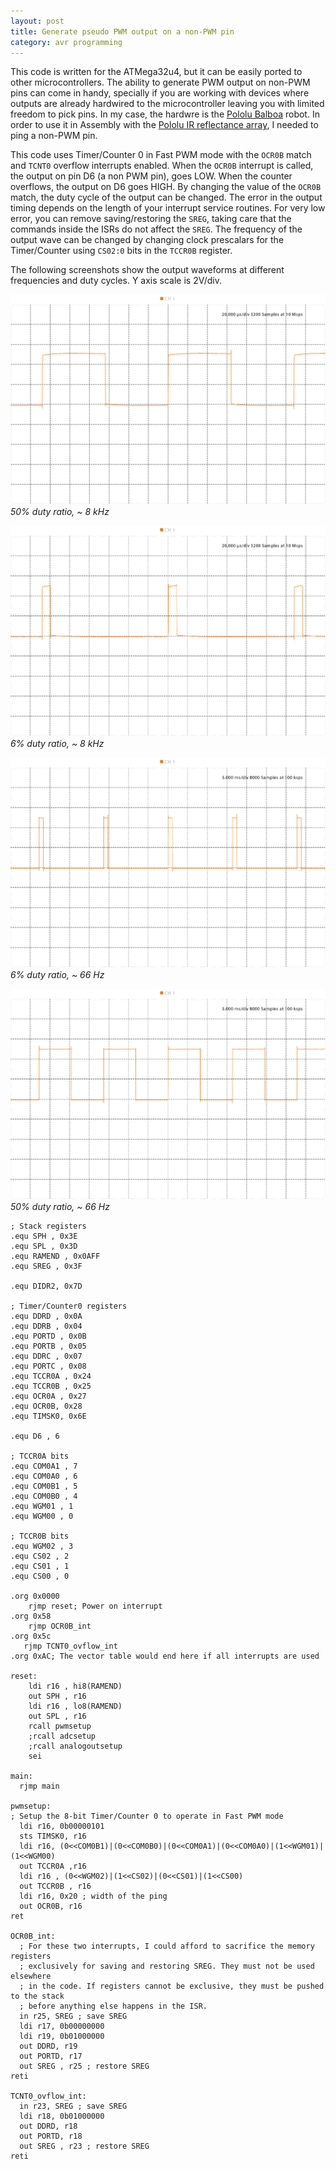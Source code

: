 ```yaml
---
layout: post
title: Generate pseudo PWM output on a non-PWM pin
category: avr programming
---
```

This code is written for the ATMega32u4, but it can be easily ported to other microcontrollers. The ability to generate PWM output on non-PWM pins can come in handy, specially if you are working with devices where outputs are already hardwired to the microcontroller leaving you with limited freedom to pick pins. In my case, the hardwre is the [Pololu Balboa](https://www.pololu.com/product/3575) robot. In order to use it in Assembly with the [Pololu IR reflectance array](https://www.pololu.com/docs/0J13), I needed to ping a non-PWM pin. 

This code uses Timer/Counter 0 in Fast PWM mode with the `OCR0B` match and `TCNT0` overflow interrupts enabled. When the `OCR0B` interrupt is called, the output on pin D6 (a non PWM pin), goes LOW. When the counter overflows, the output on D6 goes HIGH. By changing the value of the `OCR0B` match, the duty cycle of the output can be changed. The error in the output timing depends on the length of your interrupt service routines. For very low error, you can remove saving/restoring the `SREG`, taking care that the commands inside the ISRs do not affect the `SREG`. The frequency of the output wave can be changed by changing clock prescalars for the Timer/Counter using `CS02:0` bits in the `TCCR0B` register.

<!-- Going to add some stuff here with RPi, Arduino etc. 

* Plant videos

```shell
sudo ffmpeg -framerate 16 -pattern_type glob -i '2017-04-28_*.jpg' 
-vf drawtext="fontfile=/Library/Fonts/Arial.ttf: text='%{eif\:n*5\:d\:3} mins after 5 AM': 
fontcolor=black:fontsize=100:shadowcolor=black" output.mp4
```

Probably need to upload video to youtube first.

* Janky Cat

* Wall spectrum analyzer

* Clockform

* Weather clock
* Raspicam helper for puzzle building


<dl>
<h1>processing</h1>

  <head>
      <title>Processing.js Test</title>
      <script src="../assets/processing.min.js"></script>
  </head>
  <body>
      <h1>Processing.js Test</h1>
      <p>This is my first Processing.js web-based sketch:</p>
     <canvas data-processing-sources="../assets/clockForm.pde"></canvas>
 </body>
</dl> -->

The following screenshots show the output waveforms at different frequencies and duty cycles. Y axis scale is 2V/div.

![](/assets/50fast.png)
*50% duty ratio, ~ 8 kHz*

![](/assets/6fast.png)
*6% duty ratio, ~ 8 kHz*

![](/assets/6slow.png)
*6% duty ratio, ~ 66 Hz*

![](/assets/50slow.png)
*50% duty ratio, ~ 66 Hz*

```
; Stack registers
.equ SPH , 0x3E
.equ SPL , 0x3D
.equ RAMEND , 0x0AFF
.equ SREG , 0x3F

.equ DIDR2, 0x7D

; Timer/Counter0 registers
.equ DDRD , 0x0A
.equ DDRB , 0x04
.equ PORTD , 0x0B
.equ PORTB , 0x05
.equ DDRC , 0x07
.equ PORTC , 0x08
.equ TCCR0A , 0x24
.equ TCCR0B , 0x25
.equ OCR0A , 0x27
.equ OCR0B, 0x28
.equ TIMSK0, 0x6E

.equ D6 , 6

; TCCR0A bits
.equ COM0A1 , 7
.equ COM0A0 , 6
.equ COM0B1 , 5
.equ COM0B0 , 4
.equ WGM01 , 1
.equ WGM00 , 0

; TCCR0B bits
.equ WGM02 , 3
.equ CS02 , 2
.equ CS01 , 1
.equ CS00 , 0

.org 0x0000
    rjmp reset; Power on interrupt 
.org 0x58
    rjmp OCR0B_int
.org 0x5c
   rjmp TCNT0_ovflow_int 
.org 0xAC; The vector table would end here if all interrupts are used

reset:
    ldi r16 , hi8(RAMEND)
    out SPH , r16
    ldi r16 , lo8(RAMEND)
    out SPL , r16
    rcall pwmsetup
    ;rcall adcsetup
    ;rcall analogoutsetup
    sei

main:
  rjmp main

pwmsetup:
; Setup the 8-bit Timer/Counter 0 to operate in Fast PWM mode
  ldi r16, 0b00000101
  sts TIMSK0, r16
  ldi r16, (0<<COM0B1)|(0<<COM0B0)|(0<<COM0A1)|(0<<COM0A0)|(1<<WGM01)|(1<<WGM00)
  out TCCR0A ,r16
  ldi r16 , (0<<WGM02)|(1<<CS02)|(0<<CS01)|(1<<CS00)
  out TCCR0B , r16
  ldi r16, 0x20 ; width of the ping
  out OCR0B, r16
ret

OCR0B_int:
  ; For these two interrupts, I could afford to sacrifice the memory registers 
  ; exclusively for saving and restoring SREG. They must not be used elsewhere 
  ; in the code. If registers cannot be exclusive, they must be pushed to the stack 
  ; before anything else happens in the ISR.
  in r25, SREG ; save SREG
  ldi r17, 0b00000000
  ldi r19, 0b01000000
  out DDRD, r19
  out PORTD, r17
  out SREG , r25 ; restore SREG
reti

TCNT0_ovflow_int:
  in r23, SREG ; save SREG
  ldi r18, 0b01000000
  out DDRD, r18
  out PORTD, r18         
  out SREG , r23 ; restore SREG
reti

```